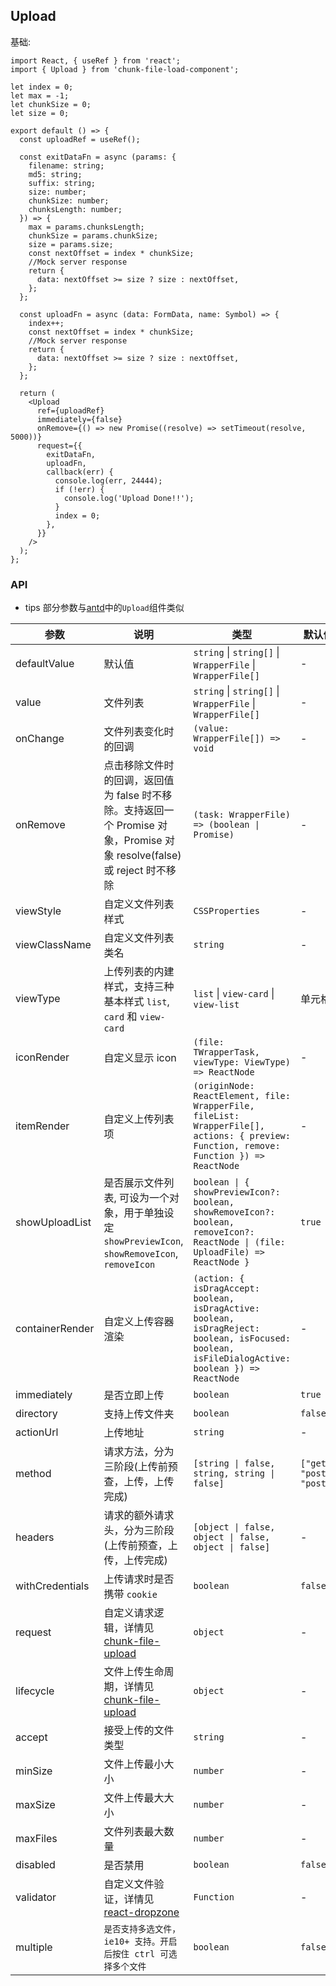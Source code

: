 ## Upload

基础:

```tsx
import React, { useRef } from 'react';
import { Upload } from 'chunk-file-load-component';

let index = 0;
let max = -1;
let chunkSize = 0;
let size = 0;

export default () => {
  const uploadRef = useRef();

  const exitDataFn = async (params: {
    filename: string;
    md5: string;
    suffix: string;
    size: number;
    chunkSize: number;
    chunksLength: number;
  }) => {
    max = params.chunksLength;
    chunkSize = params.chunkSize;
    size = params.size;
    const nextOffset = index * chunkSize;
    //Mock server response
    return {
      data: nextOffset >= size ? size : nextOffset,
    };
  };

  const uploadFn = async (data: FormData, name: Symbol) => {
    index++;
    const nextOffset = index * chunkSize;
    //Mock server response
    return {
      data: nextOffset >= size ? size : nextOffset,
    };
  };

  return (
    <Upload
      ref={uploadRef}
      immediately={false}
      onRemove={() => new Promise((resolve) => setTimeout(resolve, 5000))}
      request={{
        exitDataFn,
        uploadFn,
        callback(err) {
          console.log(err, 24444);
          if (!err) {
            console.log('Upload Done!!');
          }
          index = 0;
        },
      }}
    />
  );
};
```

<!-- 生命周期:
```tsx

```

自定义请求:
```tsx

```

上传受控:
```tsx

```

自定义上传验证:
```tsx

```

自定义上传样式:
```tsx

``` -->

### API

- tips 部分参数与[antd](https://github.com/ant-design/ant-design)中的`Upload`组件类似

| 参数            | 说明                                                                                                                     | 类型                                                                                                                                              | 默认值                   |
| --------------- | ------------------------------------------------------------------------------------------------------------------------ | ------------------------------------------------------------------------------------------------------------------------------------------------- | ------------------------ |
| defaultValue    | 默认值                                                                                                                   | `string` &#124; `string[]` &#124; `WrapperFile` &#124; `WrapperFile[]`                                                                            | -                        |
| value           | 文件列表                                                                                                                 | `string` &#124; `string[]` &#124; `WrapperFile` &#124; `WrapperFile[]`                                                                            | -                        |
| onChange        | 文件列表变化时的回调                                                                                                     | `(value: WrapperFile[]) => void`                                                                                                                  | -                        |
| onRemove        | 点击移除文件时的回调，返回值为 false 时不移除。支持返回一个 Promise 对象，Promise 对象 resolve(false) 或 reject 时不移除 | `(task: WrapperFile) => (boolean \| Promise)`                                                                                                     | -                        |
| viewStyle       | 自定义文件列表样式                                                                                                       | `CSSProperties`                                                                                                                                   | -                        |
| viewClassName   | 自定义文件列表类名                                                                                                       | `string`                                                                                                                                          | -                        |
| viewType        | 上传列表的内建样式，支持三种基本样式 `list`, `card` 和 `view-card`                                                       | `list` &#124; `view-card` &#124; `view-list`                                                                                                      | 单元格                   |
| iconRender      | 自定义显示 icon                                                                                                          | `(file: TWrapperTask, viewType: ViewType) => ReactNode`                                                                                           | -                        |
| itemRender      | 自定义上传列表项                                                                                                         | `(originNode: ReactElement, file: WrapperFile, fileList: WrapperFile[], actions: { preview: Function, remove: Function }) => ReactNode`           | -                        |
| showUploadList  | 是否展示文件列表, 可设为一个对象，用于单独设定 `showPreviewIcon`, `showRemoveIcon`, `removeIcon`                         | `boolean \| { showPreviewIcon?: boolean, showRemoveIcon?: boolean, removeIcon?: ReactNode \| (file: UploadFile) => ReactNode }`                   | `true`                   |
| containerRender | 自定义上传容器渲染                                                                                                       | `(action: { isDragAccept: boolean, isDragActive: boolean, isDragReject: boolean, isFocused: boolean, isFileDialogActive: boolean }) => ReactNode` | -                        |
| immediately     | 是否立即上传                                                                                                             | `boolean`                                                                                                                                         | `true`                   |
| directory       | 支持上传文件夹                                                                                                           | `boolean`                                                                                                                                         | `false`                  |
| actionUrl       | 上传地址                                                                                                                 | `string`                                                                                                                                          | -                        |
| method          | 请求方法，分为三阶段(上传前预查，上传，上传完成)                                                                         | `[string \| false, string, string \| false]`                                                                                                      | `["get", "post", "post]` |
| headers         | 请求的额外请求头，分为三阶段(上传前预查，上传，上传完成)                                                                 | `[object \| false, object \| false, object \| false]`                                                                                             | -                        |
| withCredentials | 上传请求时是否携带 `cookie`                                                                                              | `boolean`                                                                                                                                         | `false`                  |
| request         | 自定义请求逻辑，详情见[chunk-file-upload](https://github.com/food-billboard/chunk-file-load)                             | `object`                                                                                                                                          | -                        |
| lifecycle       | 文件上传生命周期，详情见[chunk-file-upload](https://github.com/food-billboard/chunk-file-load)                           | `object`                                                                                                                                          | -                        |
| accept          | 接受上传的文件类型                                                                                                       | `string`                                                                                                                                          | -                        |
| minSize         | 文件上传最小大小                                                                                                         | `number`                                                                                                                                          | -                        |
| maxSize         | 文件上传最大大小                                                                                                         | `number`                                                                                                                                          | -                        |
| maxFiles        | 文件列表最大数量                                                                                                         | `number`                                                                                                                                          | -                        |
| disabled        | 是否禁用                                                                                                                 | `boolean`                                                                                                                                         | `false`                  |
| validator       | 自定义文件验证，详情见[react-dropzone](https://github.com/react-dropzone/react-dropzone)                                 | `Function`                                                                                                                                        | -                        |
| multiple        | `是否支持多选文件，ie10+ 支持。开启后按住 ctrl 可选择多个文件`                                                           | `boolean`                                                                                                                                         | `false`                  |
